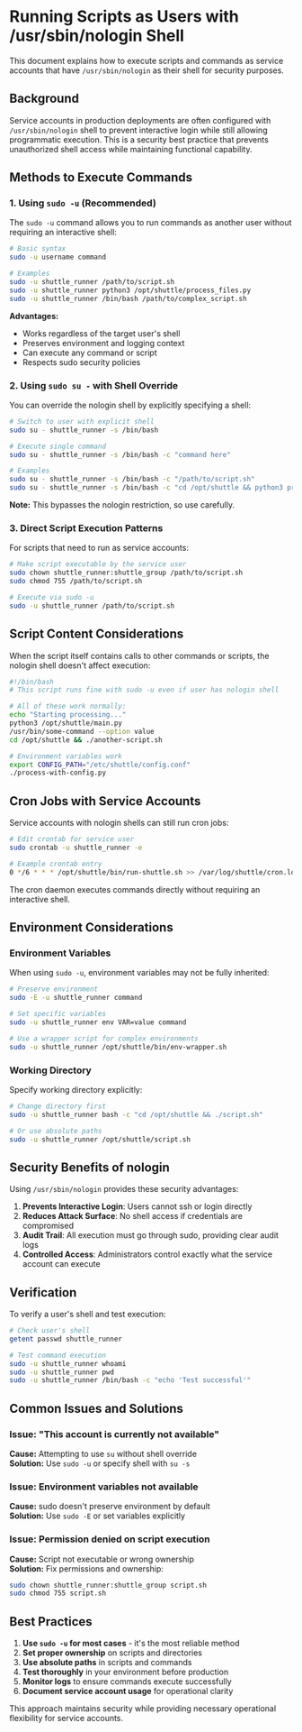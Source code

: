 # Running Scripts as Users with /usr/sbin/nologin Shell

This document explains how to execute scripts and commands as service accounts that have `/usr/sbin/nologin` as their shell for security purposes.

## Background

Service accounts in production deployments are often configured with `/usr/sbin/nologin` shell to prevent interactive login while still allowing programmatic execution. This is a security best practice that prevents unauthorized shell access while maintaining functional capability.

## Methods to Execute Commands

### 1. Using `sudo -u` (Recommended)

The `sudo -u` command allows you to run commands as another user without requiring an interactive shell:

```bash
# Basic syntax
sudo -u username command

# Examples
sudo -u shuttle_runner /path/to/script.sh
sudo -u shuttle_runner python3 /opt/shuttle/process_files.py
sudo -u shuttle_runner /bin/bash /path/to/complex_script.sh
```

**Advantages:**
- Works regardless of the target user's shell
- Preserves environment and logging context
- Can execute any command or script
- Respects sudo security policies

### 2. Using `sudo su -` with Shell Override

You can override the nologin shell by explicitly specifying a shell:

```bash
# Switch to user with explicit shell
sudo su - shuttle_runner -s /bin/bash

# Execute single command
sudo su - shuttle_runner -s /bin/bash -c "command here"

# Examples
sudo su - shuttle_runner -s /bin/bash -c "/path/to/script.sh"
sudo su - shuttle_runner -s /bin/bash -c "cd /opt/shuttle && python3 process.py"
```

**Note:** This bypasses the nologin restriction, so use carefully.

### 3. Direct Script Execution Patterns

For scripts that need to run as service accounts:

```bash
# Make script executable by the service user
sudo chown shuttle_runner:shuttle_group /path/to/script.sh
sudo chmod 755 /path/to/script.sh

# Execute via sudo -u
sudo -u shuttle_runner /path/to/script.sh
```

## Script Content Considerations

When the script itself contains calls to other commands or scripts, the nologin shell doesn't affect execution:

```bash
#!/bin/bash
# This script runs fine with sudo -u even if user has nologin shell

# All of these work normally:
echo "Starting processing..."
python3 /opt/shuttle/main.py
/usr/bin/some-command --option value
cd /opt/shuttle && ./another-script.sh

# Environment variables work
export CONFIG_PATH="/etc/shuttle/config.conf"
./process-with-config.py
```

## Cron Jobs with Service Accounts

Service accounts with nologin shells can still run cron jobs:

```bash
# Edit crontab for service user
sudo crontab -u shuttle_runner -e

# Example crontab entry
0 */6 * * * /opt/shuttle/bin/run-shuttle.sh >> /var/log/shuttle/cron.log 2>&1
```

The cron daemon executes commands directly without requiring an interactive shell.

## Environment Considerations

### Environment Variables

When using `sudo -u`, environment variables may not be fully inherited:

```bash
# Preserve environment
sudo -E -u shuttle_runner command

# Set specific variables
sudo -u shuttle_runner env VAR=value command

# Use a wrapper script for complex environments
sudo -u shuttle_runner /opt/shuttle/bin/env-wrapper.sh
```

### Working Directory

Specify working directory explicitly:

```bash
# Change directory first
sudo -u shuttle_runner bash -c "cd /opt/shuttle && ./script.sh"

# Or use absolute paths
sudo -u shuttle_runner /opt/shuttle/script.sh
```

## Security Benefits of nologin

Using `/usr/sbin/nologin` provides these security advantages:

1. **Prevents Interactive Login**: Users cannot ssh or login directly
2. **Reduces Attack Surface**: No shell access if credentials are compromised  
3. **Audit Trail**: All execution must go through sudo, providing clear audit logs
4. **Controlled Access**: Administrators control exactly what the service account can execute

## Verification

To verify a user's shell and test execution:

```bash
# Check user's shell
getent passwd shuttle_runner

# Test command execution  
sudo -u shuttle_runner whoami
sudo -u shuttle_runner pwd
sudo -u shuttle_runner /bin/bash -c "echo 'Test successful'"
```

## Common Issues and Solutions

### Issue: "This account is currently not available"
**Cause:** Attempting to use `su` without shell override  
**Solution:** Use `sudo -u` or specify shell with `su -s`

### Issue: Environment variables not available
**Cause:** sudo doesn't preserve environment by default  
**Solution:** Use `sudo -E` or set variables explicitly

### Issue: Permission denied on script execution
**Cause:** Script not executable or wrong ownership  
**Solution:** Fix permissions and ownership:
```bash
sudo chown shuttle_runner:shuttle_group script.sh
sudo chmod 755 script.sh
```

## Best Practices

1. **Use `sudo -u` for most cases** - it's the most reliable method
2. **Set proper ownership** on scripts and directories
3. **Use absolute paths** in scripts and commands
4. **Test thoroughly** in your environment before production
5. **Monitor logs** to ensure commands execute successfully
6. **Document service account usage** for operational clarity

This approach maintains security while providing necessary operational flexibility for service accounts.